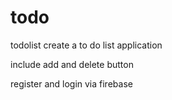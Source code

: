 # todo
todolist
create a to do list application

include add and delete button

register and login via firebase

